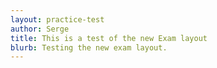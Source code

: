 ```yaml
---
layout: practice-test
author: Serge
title: This is a test of the new Exam layout
blurb: Testing the new exam layout.
---
```

<script>
   window.addEventListener('load', function () {
      initializeExam();
   });
   
   initializeExam = function() {
     document.getElementById("option0").checked = exam.questions[questionNumber].options[0].checked;
     var questionBank = localStorage.getItem("questions");
     console.log("Questions after pull " + questionBank);
     var exam = new Exam(questionBank);
     console.log(exam);
     var questionNumber = 0;
     questionBank = JSON.parse(questionBank);
   	 console.log("The size is: " + questionBank.length);
   	 questionBank = examQuestions.slice(15,20);
     var exam = new Exam(questionBank);
     console.log(exam);
   
     var questionNumber = 0;
     displayQuestion(0);
     document.getElementById("question-jumper").innerHTML;
     let buttons = "";
     for (i = 0; i < exam.questions.length; i++) {
   		var aTag = document.createElement('a');
   		aTag.setAttribute('onClick','displayQuestion(\''+ i + '\')');
   		aTag.setAttribute('class','btn btn-info mr-2');
   		aTag.setAttribute('id', 'jumpTo'+i);
   		aTag.innerHTML = "" + (i+1);
   		document.getElementById("question-jumper").append(aTag);
  	}
   }
   
   
   
</script>
